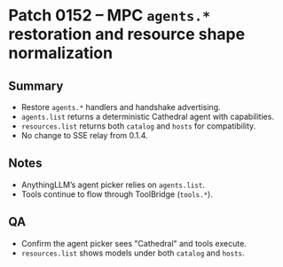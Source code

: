 # Patch 0152 – MPC `agents.*` restoration and resource shape normalization

## Summary
- Restore `agents.*` handlers and handshake advertising.
- `agents.list` returns a deterministic Cathedral agent with capabilities.
- `resources.list` returns both `catalog` and `hosts` for compatibility.
- No change to SSE relay from 0.1.4.

## Notes
- AnythingLLM’s agent picker relies on `agents.list`.
- Tools continue to flow through ToolBridge (`tools.*`).

## QA
- Confirm the agent picker sees "Cathedral" and tools execute.
- `resources.list` shows models under both `catalog` and `hosts`.

